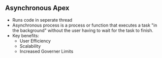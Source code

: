 ## Asynchronous Apex
* Runs code in seperate thread
* Asynchronous process is a process or function that executes a task "in the background" without the user having to wait for the task to finish.
* Key benefits:
    * User Efficiency
    * Scalability
    * Increased Governer Limits  
